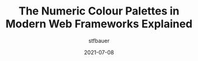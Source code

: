 ---
author: stfbauer
date: 2021-07-08
layout: post.njk
tags:
  - article
  - colors
  - frameworks
target_url: https://stfbauer.medium.com/the-numeric-colour-palettes-in-modern-web-frameworks-explained-448719b16b
title: The Numeric Colour Palettes in Modern Web Frameworks Explained
---